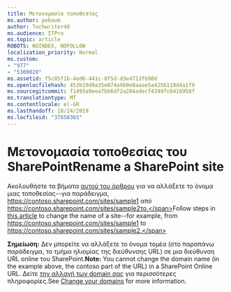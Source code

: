 ```yaml
---
title: Μετονομασία τοποθεσίας
ms.author: pebaum
author: Techwriter40
ms.audience: ITPro
ms.topic: article
ROBOTS: NOINDEX, NOFOLLOW
localization_priority: Normal
ms.custom:
- "977"
- "5300028"
ms.assetid: f5c85f1b-4ed6-441c-8f5d-d3e4713fb98d
ms.openlocfilehash: 453b19d9a35e074a9b0e8aaae5a4256110d4a1f9
ms.sourcegitcommit: f1493a9eea7bb6df2a284adecf4349fc6416958f
ms.translationtype: MT
ms.contentlocale: el-GR
ms.lasthandoff: 10/24/2019
ms.locfileid: "37658365"
---
```

# <a name="rename-a-sharepoint-site"></a><span data-ttu-id="46fbf-102">Μετονομασία τοποθεσίας του SharePoint</span><span class="sxs-lookup"><span data-stu-id="46fbf-102">Rename a SharePoint site</span></span>

<span data-ttu-id="46fbf-103">Ακολουθήστε τα βήματα [αυτού του άρθρου](https://docs.microsoft.com/sharepoint/change-site-address) για να αλλάξετε το όνομα μιας τοποθεσίας--για παράδειγμα, https://contoso.sharepoint.com/sites/sample1 από https://contoso.sharepoint.com/sites/sample2το.</span><span class="sxs-lookup"><span data-stu-id="46fbf-103">Follow steps in [this article](https://docs.microsoft.com/sharepoint/change-site-address) to change the name of a site--for example, from https://contoso.sharepoint.com/sites/sample1 to https://contoso.sharepoint.com/sites/sample2.</span></span>

<span data-ttu-id="46fbf-104">**Σημείωση:** Δεν μπορείτε να αλλάξετε το όνομα τομέα (στο παραπάνω παράδειγμα, το τμήμα ηλιομίας της διεύθυνσης URL) σε μια διεύθυνση URL online του SharePoint.</span><span class="sxs-lookup"><span data-stu-id="46fbf-104">**Note:** You cannot change the domain name (in the example above, the contoso part of the URL) in a SharePoint Online URL.</span></span> <span data-ttu-id="46fbf-105">Δείτε [την αλλαγή των domain σας](https://go.microsoft.com/fwlink/?Linkid=2018696) για περισσότερες πληροφορίες.</span><span class="sxs-lookup"><span data-stu-id="46fbf-105">See [Change your domains](https://go.microsoft.com/fwlink/?Linkid=2018696) for more information.</span></span>
  